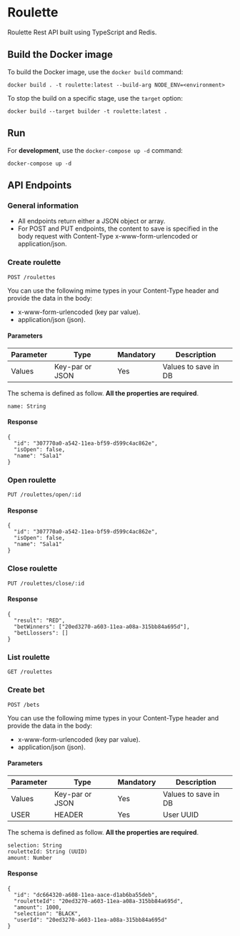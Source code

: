 # Roulette

Roulette Rest API built using TypeScript and Redis.

## Build the Docker image

To build the Docker image, use the `docker build` command:

```shell
docker build . -t roulette:latest --build-arg NODE_ENV=<environment>
```

To stop the build on a specific stage, use the `target` option:

```shell
docker build --target builder -t roulette:latest .
```

## Run

For **development**, use the `docker-compose up -d` command:

```shell
docker-compose up -d
```

## API Endpoints

### General information

- All endpoints return either a JSON object or array.
- For POST and PUT endpoints, the content to save is specified in the body request with Content-Type x-www-form-urlencoded or application/json.

### Create roulette

```plain
POST /roulettes
```

You can use the following mime types in your Content-Type header and provide the data in the body:

- x-www-form-urlencoded (key par value).
- application/json (json).

#### Parameters

| Parameter | Type            | Mandatory | Description          |
| --------- | --------------- | --------- | -------------------- |
| Values    | Key-par or JSON | Yes       | Values to save in DB |

The schema is defined as follow. **All the properties are required**.

```plain
name: String
```

#### Response

```plain
{
  "id": "307770a0-a542-11ea-bf59-d599c4ac862e",
  "isOpen": false,
  "name": "Sala1"
}
```

### Open roulette

```plain
PUT /roulettes/open/:id
```

#### Response

```plain
{
  "id": "307770a0-a542-11ea-bf59-d599c4ac862e",
  "isOpen": false,
  "name": "Sala1"
}
```

### Close roulette

```plain
PUT /roulettes/close/:id
```

#### Response

```plain
{
  "result": "RED",
  "betWinners": ["20ed3270-a603-11ea-a08a-315bb84a695d"],
  "betLlossers": []
}
```

### List roulette

```plain
GET /roulettes
```

### Create bet

```plain
POST /bets
```

You can use the following mime types in your Content-Type header and provide the data in the body:

- x-www-form-urlencoded (key par value).
- application/json (json).

#### Parameters

| Parameter | Type            | Mandatory | Description          |
| --------- | --------------- | --------- | -------------------- |
| Values    | Key-par or JSON | Yes       | Values to save in DB |
| USER      | HEADER          | Yes       | User UUID            |

The schema is defined as follow. **All the properties are required**.

```plain
selection: String
rouletteId: String (UUID)
amount: Number
```

#### Response

```plain
{
  "id": "dc664320-a608-11ea-aace-d1ab6ba55deb",
  "rouletteId": "20ed3270-a603-11ea-a08a-315bb84a695d",
  "amount": 1000,
  "selection": "BLACK",
  "userId": "20ed3270-a603-11ea-a08a-315bb84a695d"
}
```
